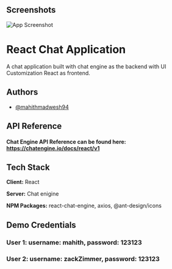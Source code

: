 
## Screenshots

![App Screenshot](https://raw.github.com/mahithmadwesh94/react-chat-app/master/screenshots/chatApp.png?raw=true "Chat Login")


# React Chat Application

A chat application built with chat engine as the backend with UI Customization React as frontend. 


## Authors

- [@mahithmadwesh94](https://github.com/mahithmadwesh94)


## API Reference

#### Chat Engine API Reference can be found here: https://chatengine.io/docs/react/v1


## Tech Stack

**Client:** React

**Server:** Chat enigine

**NPM Packages:** react-chat-engine, axios, @ant-design/icons


## Demo Credentials

### User 1:  username: mahith, password: 123123
### User 2:  username: zackZimmer, password: 123123
 

